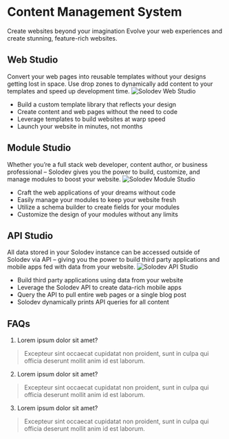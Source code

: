 ﻿# Content Management System
Create websites beyond your imagination
Evolve your web experiences and create stunning, feature-rich websites.


## Web Studio
Convert your web pages into reusable templates without your designs getting lost in space. Use drop zones to dynamically add content to your templates and speed up development time. ![Solodev Web Studio](https://www.solodev.com/_/images/pageBuilderMagellan.jpg)
* Build a custom template library that reflects your design 
* Create content and web pages without the need to code
* Leverage templates to build websites at warp speed
* Launch your website in minutes, not months


## Module Studio
Whether you’re a full stack web developer, content author, or business professional – Solodev gives you the power to build, customize, and manage modules to boost your website. ![Solodev Module Studio](https://www.solodev.com/_/images/multiSite.jpg)
* Craft the web applications of your dreams without code
* Easily manage your modules to keep your website fresh
* Utilize a schema  builder to create fields for your modules
* Customize the design of your modules without any limits

## API Studio
All data stored in your Solodev instance can be accessed outside of Solodev via API – giving you the power to build third party applications and mobile apps fed with data from your website. ![Solodev API Studio](https://www.solodev.com/_/images/API_Studio.png)
* Build third party applications using data from your website
* Leverage the Solodev API to create data-rich mobile apps
* Query the API to pull entire web pages or a single blog post
* Solodev dynamically prints API queries for all content

## FAQs
1. Lorem ipsum dolor sit amet?
> Excepteur sint occaecat cupidatat non proident, sunt in culpa qui officia deserunt mollit anim id est laborum.

2. Lorem ipsum dolor sit amet?
> Excepteur sint occaecat cupidatat non proident, sunt in culpa qui officia deserunt mollit anim id est laborum.

3. Lorem ipsum dolor sit amet?
> Excepteur sint occaecat cupidatat non proident, sunt in culpa qui officia deserunt mollit anim id est laborum.
